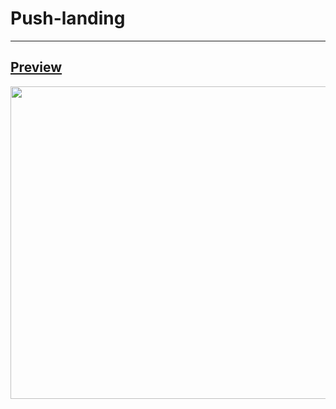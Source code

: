 # Push-landing
---
## [Preview](https://093309.github.io/PUSH-landingPage/)

<img src="./src/img/push.gif" width=900px height=500px/>
